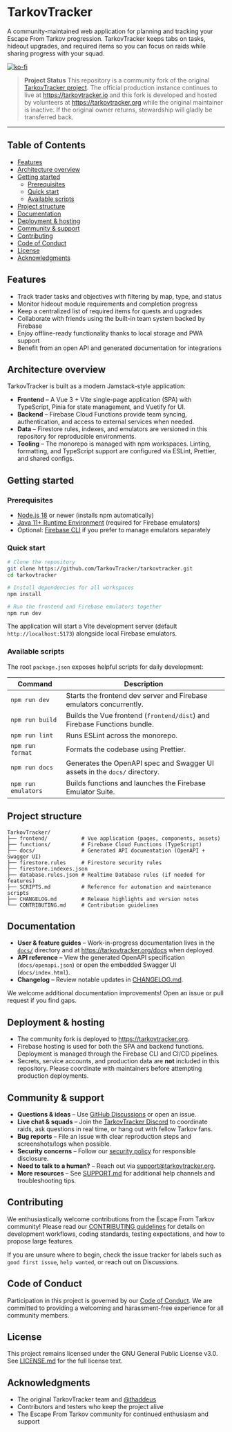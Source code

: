# TarkovTracker

A community-maintained web application for planning and tracking your Escape From Tarkov progression. TarkovTracker keeps tabs on tasks, hideout upgrades, and required items so you can focus on raids while sharing progress with your squad.

[![ko-fi](https://ko-fi.com/img/githubbutton_sm.svg)](https://ko-fi.com/N4N31IEP8Z)

> **Project Status**
> This repository is a community fork of the original [TarkovTracker project](https://github.com/TarkovTracker/TarkovTracker). The official production instance continues to live at <https://tarkovtracker.io> and this fork is developed and hosted by volunteers at <https://tarkovtracker.org> while the original maintainer is inactive. If the original owner returns, stewardship will gladly be transferred back.

---

## Table of Contents
- [Features](#features)
- [Architecture overview](#architecture-overview)
- [Getting started](#getting-started)
  - [Prerequisites](#prerequisites)
  - [Quick start](#quick-start)
  - [Available scripts](#available-scripts)
- [Project structure](#project-structure)
- [Documentation](#documentation)
- [Deployment & hosting](#deployment--hosting)
- [Community & support](#community--support)
- [Contributing](#contributing)
- [Code of Conduct](#code-of-conduct)
- [License](#license)
- [Acknowledgments](#acknowledgments)

## Features
- Track trader tasks and objectives with filtering by map, type, and status
- Monitor hideout module requirements and completion progress
- Keep a centralized list of required items for quests and upgrades
- Collaborate with friends using the built-in team system backed by Firebase
- Enjoy offline-ready functionality thanks to local storage and PWA support
- Benefit from an open API and generated documentation for integrations

## Architecture overview
TarkovTracker is built as a modern Jamstack-style application:

- **Frontend** – A Vue 3 + Vite single-page application (SPA) with TypeScript, Pinia for state management, and Vuetify for UI.
- **Backend** – Firebase Cloud Functions provide team syncing, authentication, and access to external services when needed.
- **Data** – Firestore rules, indexes, and emulators are versioned in this repository for reproducible environments.
- **Tooling** – The monorepo is managed with npm workspaces. Linting, formatting, and TypeScript support are configured via ESLint, Prettier, and shared configs.

## Getting started

### Prerequisites
- [Node.js 18](https://nodejs.org/en/download/) or newer (installs npm automatically)
- [Java 11+ Runtime Environment](https://firebase.google.com/docs/emulator-suite/install_and_configure) (required for Firebase emulators)
- Optional: [Firebase CLI](https://firebase.google.com/docs/cli) if you prefer to manage emulators separately

### Quick start
```bash
# Clone the repository
git clone https://github.com/TarkovTracker/tarkovtracker.git
cd tarkovtracker

# Install dependencies for all workspaces
npm install

# Run the frontend and Firebase emulators together
npm run dev
```
The application will start a Vite development server (default `http://localhost:5173`) alongside local Firebase emulators.

### Available scripts
The root `package.json` exposes helpful scripts for daily development:

| Command | Description |
| --- | --- |
| `npm run dev` | Starts the frontend dev server and Firebase emulators concurrently. |
| `npm run build` | Builds the Vue frontend (`frontend/dist`) and Firebase Functions bundle. |
| `npm run lint` | Runs ESLint across the monorepo. |
| `npm run format` | Formats the codebase using Prettier. |
| `npm run docs` | Generates the OpenAPI spec and Swagger UI assets in the `docs/` directory. |
| `npm run emulators` | Builds functions and launches the Firebase Emulator Suite. |

## Project structure
```
TarkovTracker/
├── frontend/           # Vue application (pages, components, assets)
├── functions/          # Firebase Cloud Functions (TypeScript)
├── docs/               # Generated API documentation (OpenAPI + Swagger UI)
├── firestore.rules     # Firestore security rules
├── firestore.indexes.json
├── database.rules.json # Realtime Database rules (if needed for features)
├── SCRIPTS.md          # Reference for automation and maintenance scripts
├── CHANGELOG.md        # Release highlights and version notes
└── CONTRIBUTING.md     # Contribution guidelines
```

## Documentation
- **User & feature guides** – Work-in-progress documentation lives in the [`docs/`](docs/) directory and at <https://tarkovtracker.org/docs> when deployed.
- **API reference** – View the generated OpenAPI specification (`docs/openapi.json`) or open the embedded Swagger UI (`docs/index.html`).
- **Changelog** – Review notable updates in [CHANGELOG.md](CHANGELOG.md).

We welcome additional documentation improvements! Open an issue or pull request if you find gaps.

## Deployment & hosting
- The community fork is deployed to <https://tarkovtracker.org>.
- Firebase hosting is used for both the SPA and backend functions. Deployment is managed through the Firebase CLI and CI/CD pipelines.
- Secrets, service accounts, and production data are **not** included in this repository. Please coordinate with maintainers before attempting production deployments.

## Community & support
- **Questions & ideas** – Use [GitHub Discussions](https://github.com/TarkovTracker/tarkovtracker/discussions) or open an issue.
- **Live chat & squads** – Join the [TarkovTracker Discord](https://discord.gg/zeAP4Ng) to coordinate raids, ask questions in real time, or hang out with fellow Tarkov fans.
- **Bug reports** – File an issue with clear reproduction steps and screenshots/logs when possible.
- **Security concerns** – Follow our [security policy](SECURITY.md) for responsible disclosure.
- **Need to talk to a human?** – Reach out via [support@tarkovtracker.org](mailto:support@tarkovtracker.org).
- **More resources** – See [SUPPORT.md](SUPPORT.md) for additional help channels and troubleshooting tips.

## Contributing
We enthusiastically welcome contributions from the Escape From Tarkov community! Please read our [CONTRIBUTING guidelines](CONTRIBUTING.md) for details on development workflows, coding standards, testing expectations, and how to propose large features.

If you are unsure where to begin, check the issue tracker for labels such as `good first issue`, `help wanted`, or reach out on Discussions.

## Code of Conduct
Participation in this project is governed by our [Code of Conduct](CODE_OF_CONDUCT.md). We are committed to providing a welcoming and harassment-free experience for all community members.

## License
This project remains licensed under the GNU General Public License v3.0. See [LICENSE.md](LICENSE.md) for the full license text.

## Acknowledgments
- The original TarkovTracker team and [@thaddeus](https://github.com/thaddeus)
- Contributors and testers who keep the project alive
- The Escape From Tarkov community for continued enthusiasm and support
